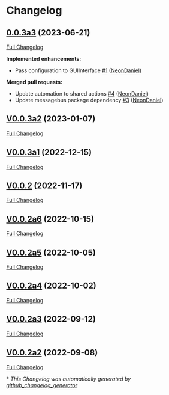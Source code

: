 # Changelog

## [0.0.3a3](https://github.com/OpenVoiceOS/ovos-PHAL-plugin-gui-network-client/tree/0.0.3a3) (2023-06-21)

[Full Changelog](https://github.com/OpenVoiceOS/ovos-PHAL-plugin-gui-network-client/compare/V0.0.3a2...0.0.3a3)

**Implemented enhancements:**

- Pass configuration to GUIInterface [\#1](https://github.com/OpenVoiceOS/ovos-PHAL-plugin-gui-network-client/pull/1) ([NeonDaniel](https://github.com/NeonDaniel))

**Merged pull requests:**

- Update automation to shared actions [\#4](https://github.com/OpenVoiceOS/ovos-PHAL-plugin-gui-network-client/pull/4) ([NeonDaniel](https://github.com/NeonDaniel))
- Update messagebus package dependency [\#3](https://github.com/OpenVoiceOS/ovos-PHAL-plugin-gui-network-client/pull/3) ([NeonDaniel](https://github.com/NeonDaniel))

## [V0.0.3a2](https://github.com/OpenVoiceOS/ovos-PHAL-plugin-gui-network-client/tree/V0.0.3a2) (2023-01-07)

[Full Changelog](https://github.com/OpenVoiceOS/ovos-PHAL-plugin-gui-network-client/compare/V0.0.3a1...V0.0.3a2)

## [V0.0.3a1](https://github.com/OpenVoiceOS/ovos-PHAL-plugin-gui-network-client/tree/V0.0.3a1) (2022-12-15)

[Full Changelog](https://github.com/OpenVoiceOS/ovos-PHAL-plugin-gui-network-client/compare/V0.0.2...V0.0.3a1)

## [V0.0.2](https://github.com/OpenVoiceOS/ovos-PHAL-plugin-gui-network-client/tree/V0.0.2) (2022-11-17)

[Full Changelog](https://github.com/OpenVoiceOS/ovos-PHAL-plugin-gui-network-client/compare/V0.0.2a6...V0.0.2)

## [V0.0.2a6](https://github.com/OpenVoiceOS/ovos-PHAL-plugin-gui-network-client/tree/V0.0.2a6) (2022-10-15)

[Full Changelog](https://github.com/OpenVoiceOS/ovos-PHAL-plugin-gui-network-client/compare/V0.0.2a5...V0.0.2a6)

## [V0.0.2a5](https://github.com/OpenVoiceOS/ovos-PHAL-plugin-gui-network-client/tree/V0.0.2a5) (2022-10-05)

[Full Changelog](https://github.com/OpenVoiceOS/ovos-PHAL-plugin-gui-network-client/compare/V0.0.2a4...V0.0.2a5)

## [V0.0.2a4](https://github.com/OpenVoiceOS/ovos-PHAL-plugin-gui-network-client/tree/V0.0.2a4) (2022-10-02)

[Full Changelog](https://github.com/OpenVoiceOS/ovos-PHAL-plugin-gui-network-client/compare/V0.0.2a3...V0.0.2a4)

## [V0.0.2a3](https://github.com/OpenVoiceOS/ovos-PHAL-plugin-gui-network-client/tree/V0.0.2a3) (2022-09-12)

[Full Changelog](https://github.com/OpenVoiceOS/ovos-PHAL-plugin-gui-network-client/compare/V0.0.2a2...V0.0.2a3)

## [V0.0.2a2](https://github.com/OpenVoiceOS/ovos-PHAL-plugin-gui-network-client/tree/V0.0.2a2) (2022-09-08)

[Full Changelog](https://github.com/OpenVoiceOS/ovos-PHAL-plugin-gui-network-client/compare/d6c422592d546db624963b4d0f0f7eaab92191a4...V0.0.2a2)



\* *This Changelog was automatically generated by [github_changelog_generator](https://github.com/github-changelog-generator/github-changelog-generator)*
